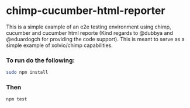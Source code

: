 # chimp-cucumber-html-reporter
This is a simple example of an e2e testing environment using chimp, cucumber and cucumber html reporte  (Kind regards to @dubbya and  @eduardogch for providing the code support). This is meant to serve as a simple example of xolvio/chimp capabilities.


### To run do the following:

```sh
sudo npm install
```
### Then

```sh
npm test
```